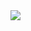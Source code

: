 <picture>
  <source
    srcset="https://github-readme-stats.vercel.app/api?username=Not-Kyle&show_icons=true&theme=dracula"
    media="(prefers-color-scheme: tokyonight)"
  />
  <img src="https://github-readme-stats.vercel.app/api?username=Not-Kyle&show_icons=true" />
</picture>
